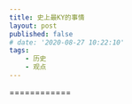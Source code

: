 ```yaml
---
title: 史上最KY的事情
layout: post
published: false
# date: '2020-08-27 10:22:10'
tags:
    - 历史
    - 观点
---
```


============

<!-- more -->

<!-- 本文开始写作时间为8月27日 -->